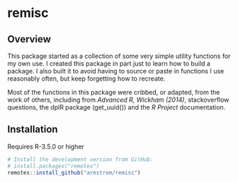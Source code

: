 
# remisc

## Overview

This package started as a collection of some very simple utility
functions for my own use. I created this package in part just to learn
how to build a package. I also built it to avoid having to source or
paste in functions I use reasonably often, but keep forgetting how to
recreate.

Most of the functions in this package were cribbed, or adapted, from the
work of others, including from *Advanced R, Wickham (2014)*,
stackoverflow questions, the dplR package (get\_uuid()) and the *R
Project* documentation.

## Installation

Requires R-3.5.0 or higher

``` r
# Install the development version from GitHub:
# install.packages("remotes")
remotes::install_github("arestrom/remisc")
```

